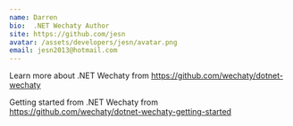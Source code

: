 ```yaml
---
name: Darren
bio:  .NET Wechaty Author
site: https://github.com/jesn
avatar: /assets/developers/jesn/avatar.png
email: jesn2013@hotmail.com
---
```


Learn more about .NET Wechaty from <https://github.com/wechaty/dotnet-wechaty>

Getting started from .NET Wechaty from <https://github.com/wechaty/dotnet-wechaty-getting-started>
